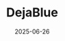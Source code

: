 ---  
layout: startup_page  
title: "DejaBlue"  
id: "dejablue.com"  
permalink: "/dejabluedejablue.com06262025/"  
website: "https://www.dejablue.com/"  
funding_round: "Seed"  
funding_amount: "$8M"  
investors: "redalpine, Zeno Ventures, Bpifrance"  
about: "DejaBlue offers an energy optimisation platform for commercial buildings and fleets to reduce energy costs and simplify EV charging. The company's platform integrates smart software, infrastructure management, and solar integration to help businesses manage and optimize their energy assets."  
markets: "Energy, Software, EV Charging"  
hq: "Paris, France"  
founded_year: "2023"  
linkedin: "https://www.linkedin.com/company/deja-blue-energy"  
twitter: ""  
instagram: ""  
facebook: ""  
crunchbase: "https://www.crunchbase.com/organization/dejablue"  
pitchbook: "https://pitchbook.com/profiles/company/529802-92"  

date_display: "26-Jun-2025"  
date: "2025-06-26"

# SEO Optimization  
meta_title: "DejaBlue - Seed Funding ($8M)"  
meta_description: "DejaBlue, DejaBlue offers an energy optimisation platform for commercial buildings and fleets to reduce energy costs and simplify EV charging. The company's pla..."  
meta_keywords: "DejaBlue, Energy, Software, EV Charging, Seed funding"  
canonical_url: "https://startup.projectstartups.com/dejabluedejablue.com06262025/"  
---
